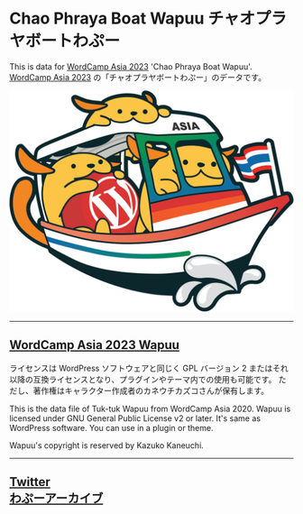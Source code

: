 # Chao Phraya Boat Wapuu チャオプラヤボートわぷー

This is data for [WordCamp Asia 2023](https://asia.wordcamp.org/2023/) 'Chao Phraya Boat Wapuu'.
[WordCamp Asia 2023](https://asia.wordcamp.org/2023/) の「チャオプラヤボートわぷー」のデータです。

![Chao Phraya Boat Wapuu](ChaoPhrayaBoatWapuu.png)

------
[WordCamp Asia 2023 Wapuu](https://asia.wordcamp.org/2023/meet-wordcamp-asia-2023-wapuu/)
------

ライセンスは WordPress ソフトウェアと同じく GPL バージョン 2 またはそれ以降の互換ライセンスとなり、プラグインやテーマ内での使用も可能です。
ただし、著作権はキャラクター作成者のカネウチカズコさんが保有します。

This is the data file of Tuk-tuk Wapuu from WordCamp Asia 2020.
Wapuu is licensed under GNU General Public License v2 or later. It's same as WordPress software. You can use in a plugin or theme.

Wapuu's copyright is reserved by Kazuko Kaneuchi.

------
[Twitter](https://twitter.com/chiaki_kouno)  
[わぷーアーカイブ](http://jawordpressorg.github.io/wapuu/)
------
